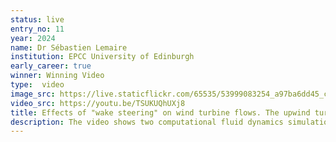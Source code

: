 ```yaml
---
status: live
entry_no: 11
year: 2024
name: Dr Sébastien Lemaire
institution: EPCC University of Edinburgh
early_career: true
winner: Winning Video
type:  video 
image_src: https://live.staticflickr.com/65535/53999083254_a97ba6dd45_c_d.jpg
video_src: https://youtu.be/TSUKUQhUXj8
title: Effects of "wake steering" on wind turbine flows. The upwind turbine on the right is rotated to steer its wake away from the downstream turbine increasing the overall efficiency.
description: The video shows two computational fluid dynamics simulations of wind turbine flows ran using XCompact3D. On the left of the video, two turbines are placed are directly in line, while the second simulation, on the right, shows the angle of the front turbine "steered" by 24 degrees. The aim of "wake steering" is to redirect the wake from the turbine at the front and thus its impact on the turbine that sits downstream to increase the overall power output, in this case by 12%.<br>The video was generated using Blender in a photorealistic way to appeal to a broader audience. The normally invisible wakes are represented using Q-criterion, a method that highlights vortices from flows. It highlights the scale of off-shore wind turbines and their wakes, the slow evolution of the produced flow and the impact of "wake steering".<br>The simulations were performed by Andrew Mole (https://arxiv.org/abs/2407.20832).
---
```

